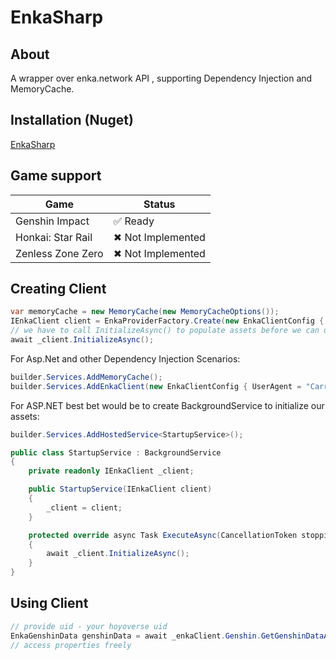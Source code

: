 # EnkaSharp
## About
A wrapper over enka.network API , supporting Dependency Injection and MemoryCache.
## Installation (Nuget)
[EnkaSharp](https://www.nuget.org/packages/EnkaSharp)
## Game support

| Game              | Status        |
| ----------------- | -------------- 
| Genshin Impact    | ✅ Ready | 
| Honkai: Star Rail | ✖ Not Implemented|  
| Zenless Zone Zero |  ✖ Not Implemented |

## Creating Client
```csharp
var memoryCache = new MemoryCache(new MemoryCacheOptions());
IEnkaClient client = EnkaProviderFactory.Create(new EnkaClientConfig { UserAgent = "Carried-Api-Test"} , memoryCache);
// we have to call InitializeAsync() to populate assets before we can use EnkaClient
await _client.InitializeAsync();
```

For Asp.Net and other Dependency Injection Scenarios:
```csharp
builder.Services.AddMemoryCache();
builder.Services.AddEnkaClient(new EnkaClientConfig { UserAgent = "Carried-Api-Test"});
```
For ASP.NET best bet would be to create BackgroundService to initialize our assets:
```csharp
builder.Services.AddHostedService<StartupService>();
```

```csharp
public class StartupService : BackgroundService
{
    private readonly IEnkaClient _client;

    public StartupService(IEnkaClient client)
    {
        _client = client;
    }

    protected override async Task ExecuteAsync(CancellationToken stoppingToken)
    {
        await _client.InitializeAsync();
    }
}
```

## Using Client
```csharp
// provide uid - your hoyoverse uid
EnkaGenshinData genshinData = await _enkaClient.Genshin.GetGenshinDataAsync(uid);
// access properties freely
```
